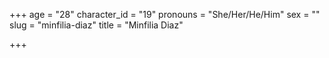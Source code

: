 +++
age = "28"
character_id = "19"
pronouns = "She/Her/He/Him"
sex = ""
slug = "minfilia-diaz"
title = "Minfilia Diaz"

+++


